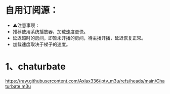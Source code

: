 # 自用订阅源：
- ⚠️注意事项：
- 推荐使用系统播放器，加载速度更快。
- 延迟超时的房间，即暂未开播的房间，待主播开播，延迟恢复正常。
- 加载速度取决于梯子的速度。
# 1、chaturbate
https://raw.githubusercontent.com/Axlax336/iptv_m3u/refs/heads/main/Chaturbate.m3u

